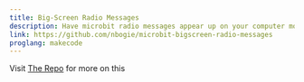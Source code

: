 ```yaml
---
title: Big-Screen Radio Messages
description: Have microbit radio messages appear up on your computer monitor - great for big displays at workshops or dojos! 
link: https://github.com/nbogie/microbit-bigscreen-radio-messages
proglang: makecode
---
```


Visit [The Repo]({{page.link}}) for more on this